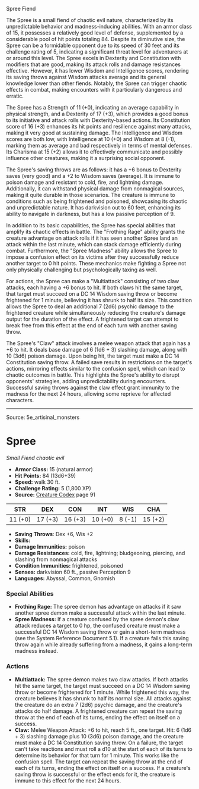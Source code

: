 <MonsterName/>Spree</MonsterName>
<CreatureType/>Fiend</CreatureType>

<summary>The Spree is a small fiend of chaotic evil nature, characterized by its unpredictable behavior and madness-inducing abilities. With an armor class of 15, it possesses a relatively good level of defense, supplemented by a considerable pool of hit points totaling 84. Despite its diminutive size, the Spree can be a formidable opponent due to its speed of 30 feet and its challenge rating of 5, indicating a significant threat level for adventurers at or around this level. The Spree excels in Dexterity and Constitution with modifiers that are good, making its attack rolls and damage resistances effective. However, it has lower Wisdom and Intelligence scores, rendering its saving throws against Wisdom attacks average and its general knowledge lower than other fiends. Notably, the Spree can trigger chaotic effects in combat, making encounters with it particularly dangerous and erratic.</summary>

<detail>

The Spree has a Strength of 11 (+0), indicating an average capability in physical strength, and a Dexterity of 17 (+3), which provides a good bonus to its initiative and attack rolls with Dexterity-based actions. Its Constitution score of 16 (+3) enhances its hit points and resilience against many attacks, making it very good at sustaining damage. The Intelligence and Wisdom scores are both low, with Intelligence at 10 (+0) and Wisdom at 8 (-1), marking them as average and bad respectively in terms of mental defenses. Its Charisma at 15 (+2) allows it to effectively communicate and possibly influence other creatures, making it a surprising social opponent.

The Spree's saving throws are as follows: it has a +6 bonus to Dexterity saves (very good) and a +2 to Wisdom saves (average). It is immune to poison damage and resistant to cold, fire, and lightning damage. Additionally, it can withstand physical damage from nonmagical sources, making it quite durable in those scenarios. The creature is immune to conditions such as being frightened and poisoned, showcasing its chaotic and unpredictable nature. It has darkvision out to 60 feet, enhancing its ability to navigate in darkness, but has a low passive perception of 9.

In addition to its basic capabilities, the Spree has special abilities that amplify its chaotic effects in battle. The "Frothing Rage" ability grants the creature advantage on attack rolls if it has seen another Spree land an attack within the last minute, which can stack damage efficiently during combat. Furthermore, the "Spree Madness" ability allows the Spree to impose a confusion effect on its victims after they successfully reduce another target to 0 hit points. These mechanics make fighting a Spree not only physically challenging but psychologically taxing as well.

For actions, the Spree can make a "Multiattack" consisting of two claw attacks, each having a +6 bonus to hit. If both claws hit the same target, that target must succeed on a DC 14 Wisdom saving throw or become frightened for 1 minute, believing it has shrunk to half its size. This condition allows the Spree to deal an additional 7 (2d6) psychic damage to the frightened creature while simultaneously reducing the creature's damage output for the duration of the effect. A frightened target can attempt to break free from this effect at the end of each turn with another saving throw.

The Spree's "Claw" attack involves a melee weapon attack that again has a +6 to hit. It deals base damage of 6 (1d6 + 3) slashing damage, along with 10 (3d6) poison damage. Upon being hit, the target must make a DC 14 Constitution saving throw. A failed save results in restrictions on the target's actions, mirroring effects similar to the confusion spell, which can lead to chaotic outcomes in battle. This highlights the Spree's ability to disrupt opponents' strategies, adding unpredictability during encounters. Successful saving throws against the claw effect grant immunity to the madness for the next 24 hours, allowing some reprieve for affected characters.</detail>



---

Source: 5e_artisinal_monsters

# Spree

*Small* *Fiend* *chaotic evil*

- **Armor Class:** 15 (natural armor)
- **Hit Points:** 84 (13d6+39)
- **Speed:** walk 30 ft.
- **Challenge Rating:** 5 (1,800 XP)
- **Source:** [Creature Codex](https://koboldpress.com/kpstore/product/creature-codex-for-5th-edition-dnd) page 91

| STR | DEX | CON | INT | WIS | CHA |
| --- | --- | --- | --- | --- | --- |
| 11 (+0) | 17 (+3) | 16 (+3) | 10 (+0) | 8 (-1) | 15 (+2) |

- **Saving Throws**: Dex +6, Wis +2
- **Skills:** 
- **Damage Immunities:** poison
- **Damage Resistances:** cold, fire, lightning; bludgeoning, piercing, and slashing from nonmagical attacks
- **Condition Immunities:** frightened, poisoned
- **Senses:** darkvision 60 ft., passive Perception 9
- **Languages:** Abyssal, Common, Gnomish

### Special Abilities

- **Frothing Rage:** The spree demon has advantage on attacks if it saw another spree demon make a successful attack within the last minute.
- **Spree Madness:** If a creature confused by the spree demon's claw attack reduces a target to 0 hp, the confused creature must make a successful DC 14 Wisdom saving throw or gain a short-term madness (see the System Reference Document 5.1). If a creature fails this saving throw again while already suffering from a madness, it gains a long-term madness instead.

### Actions

- **Multiattack:** The spree demon makes two claw attacks. If both attacks hit the same target, the target must succeed on a DC 14 Wisdom saving throw or become frightened for 1 minute. While frightened this way, the creature believes it has shrunk to half its normal size. All attacks against the creature do an extra 7 (2d6) psychic damage, and the creature's attacks do half damage. A frightened creature can repeat the saving throw at the end of each of its turns, ending the effect on itself on a success.
- **Claw:** Melee Weapon Attack: +6 to hit, reach 5 ft., one target. Hit: 6 (1d6 + 3) slashing damage plus 10 (3d6) poison damage, and the creature must make a DC 14 Constitution saving throw. On a failure, the target can't take reactions and must roll a d10 at the start of each of its turns to determine its behavior for that turn for 1 minute. This works like the confusion spell. The target can repeat the saving throw at the end of each of its turns, ending the effect on itself on a success. If a creature's saving throw is successful or the effect ends for it, the creature is immune to this effect for the next 24 hours.




